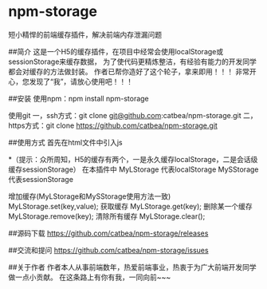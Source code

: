 # npm-storage
短小精悍的前端缓存插件，解决前端内存泄漏问题

##简介
这是一个H5的缓存插件，在项目中经常会使用localStorage或sessionStorage来缓存数据，
为了使代码更精炼整洁，有经验有能力的开发同学都会对缓存的方法做封装。
作者已帮你造好了这个轮子，拿来即用！！！
非常开心，您发现了“我”，请放心使用吧！！！

##安装 
使用npm：npm install npm-storage

使用git
一，ssh方式：git clone git@github.com:catbea/npm-storage.git
二，https方式：git clone https://github.com/catbea/npm-storage.git

##使用方式
首先在html文件中引入js
<script src="../dist/main.js"></script>

*（提示：众所周知，H5的缓存有两个，一是永久缓存localStorage，二是会话级缓存sessionStorage）
在本插件中
MyLStorage 代表localStorage 
MySStorage 代表sessionStorage

增加缓存(MyLStorage和MySStorage使用方法一致)
MyLStorage.set(key,value);
获取缓存
MyLStorage.get(key);
删除某一个缓存
MyLStorage.remove(key);
清除所有缓存
MyLStorage.clear();


##源码下载
https://github.com/catbea/npm-storage/releases

##交流和提问
https://github.com/catbea/npm-storage/issues

##关于作者
作者本人从事前端数年，热爱前端事业，热衷于为广大前端开发同学做一点小贡献。
在这条路上有你有我，一同向前~~~


